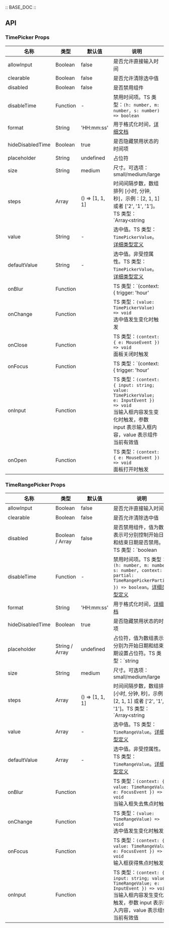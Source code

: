 :: BASE_DOC ::

## API
### TimePicker Props

名称 | 类型 | 默认值 | 说明 | 必传
-- | -- | -- | -- | --
allowInput | Boolean | false | 是否允许直接输入时间 | N
clearable | Boolean | false | 是否允许清除选中值 | N
disabled | Boolean | false | 是否禁用组件 | N
disableTime | Function | - | 禁用时间项。TS 类型：`(h: number, m: number, s: number) => boolean` | N
format | String | 'HH:mm:ss' | 用于格式化时间，[详细文档](https://day.js.org/docs/en/display/format) | N
hideDisabledTime | Boolean | true | 是否隐藏禁用状态的时间项 | N
placeholder | String | undefined | 占位符 | N
size | String | medium | 尺寸。可选项：small/medium/large | N
steps | Array | () => [1, 1, 1] | 时间间隔步数，数组排列 [小时, 分钟, 秒]，示例：[2, 1, 1] 或者 ['2', '1', '1']。TS 类型：`Array<string | number>` | N
value | String | - | 选中值。TS 类型：`TimePickerValue`。[详细类型定义](https://github.com/Tencent/tdesign-react/blob/develop/src/time-picker/type.ts) | N
defaultValue | String | - | 选中值。非受控属性。TS 类型：`TimePickerValue`。[详细类型定义](https://github.com/Tencent/tdesign-react/blob/develop/src/time-picker/type.ts) | N
onBlur | Function |  | TS 类型：`(context: { trigger: 'hour' | 'minute' | 'second'; input: string; value: TimePickerValue; e: FocusEvent }) => void`<br/>当输入框失去焦点时触发，参数 input 表示输入框内容，value 表示组件当前有效值，trigger 表示触发源头 | N
onChange | Function |  | TS 类型：`(value: TimePickerValue) => void`<br/>选中值发生变化时触发 | N
onClose | Function |  | TS 类型：`(context: { e: MouseEvent }) => void`<br/>面板关闭时触发 | N
onFocus | Function |  | TS 类型：`(context: { trigger: 'hour' | 'minute' | 'second'; input: string; value: TimePickerValue; e: FocusEvent }) => void`<br/>输入框获得焦点时触发，参数 input 表示输入框内容，value 表示组件当前有效值，trigger 表示触发源头 | N
onInput | Function |  | TS 类型：`(context: { input: string; value: TimePickerValue; e: InputEvent }) => void`<br/>当输入框内容发生变化时触发，参数 input 表示输入框内容，value 表示组件当前有效值 | N
onOpen | Function |  | TS 类型：`(context: { e: MouseEvent }) => void`<br/>面板打开时触发 | N

### TimeRangePicker Props

名称 | 类型 | 默认值 | 说明 | 必传
-- | -- | -- | -- | --
allowInput | Boolean | false | 是否允许直接输入时间 | N
clearable | Boolean | false | 是否允许清除选中值 | N
disabled | Boolean / Array | false | 是否禁用组件，值为数组表示可分别控制开始日期和结束日期是否禁用。TS 类型：`boolean | Array<boolean>` | N
disableTime | Function | - | 禁用时间项。TS 类型：`(h: number, m: number, s: number, context: { partial: TimeRangePickerPartial }) => boolean`。[详细类型定义](https://github.com/Tencent/tdesign-react/blob/develop/src/time-picker/type.ts) | N
format | String | 'HH:mm:ss' | 用于格式化时间，[详细文档](https://day.js.org/docs/en/display/format) | N
hideDisabledTime | Boolean | true | 是否隐藏禁用状态的时间项 | N
placeholder | String / Array | undefined | 占位符，值为数组表示可分别为开始日期和结束日期设置占位符。TS 类型：`string | Array<string>` | N
size | String | medium | 尺寸。可选项：small/medium/large | N
steps | Array | () => [1, 1, 1] | 时间间隔步数，数组排列 [小时, 分钟, 秒]，示例：[2, 1, 1] 或者 ['2', '1', '1']。TS 类型：`Array<string | number>` | N
value | Array | - | 选中值。TS 类型：`TimeRangeValue`。[详细类型定义](https://github.com/Tencent/tdesign-react/blob/develop/src/time-picker/type.ts) | N
defaultValue | Array | - | 选中值。非受控属性。TS 类型：`TimeRangeValue`。[详细类型定义](https://github.com/Tencent/tdesign-react/blob/develop/src/time-picker/type.ts) | N
onBlur | Function |  | TS 类型：`(context: { value: TimeRangeValue; e: FocusEvent }) => void`<br/>当输入框失去焦点时触发 | N
onChange | Function |  | TS 类型：`(value: TimeRangeValue) => void`<br/>选中值发生变化时触发 | N
onFocus | Function |  | TS 类型：`(context: { value: TimeRangeValue; e: FocusEvent }) => void`<br/>输入框获得焦点时触发 | N
onInput | Function |  | TS 类型：`(context: { input: string; value: TimeRangeValue; e: InputEvent }) => void`<br/>当输入框内容发生变化时触发，参数 input 表示输入内容，value 表示组件当前有效值 | N
